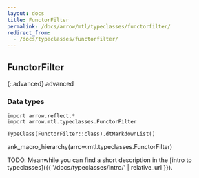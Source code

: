 ```yaml
---
layout: docs
title: FunctorFilter
permalink: /docs/arrow/mtl/typeclasses/functorfilter/
redirect_from:
  - /docs/typeclasses/functorfilter/
---
```


## FunctorFilter

{:.advanced}
advanced

### Data types

```kotlin:ank:replace
import arrow.reflect.*
import arrow.mtl.typeclasses.FunctorFilter

TypeClass(FunctorFilter::class).dtMarkdownList()
```

ank_macro_hierarchy(arrow.mtl.typeclasses.FunctorFilter)

TODO. Meanwhile you can find a short description in the [intro to typeclasses]({{ '/docs/typeclasses/intro/' | relative_url }}).
